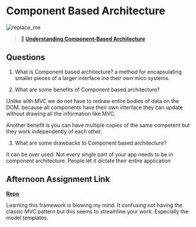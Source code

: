 # Component Based Architecture

![replace_me](https://codeworks.blob.core.windows.net/public/assets/img/illustrations/placeholder.svg)

> **📖 [Understanding Component-Based Architecture](https://codeworksacademy.com/fs-student-guide/resources/wk6/01-Component-Based-Architecture)**

## Questions

1. What is Component based architecture?
a method for encapsulating smaller pieces of a larger interface ino their own mico systems.

2. What are some benefits of Component based architecture?

 Unlike with MVC we do not have to redraw entire bodies of data on the DOM. because all components have their own interface they can update without drawing all the information like MVC.

 Another benefit is you can have multiple copies of the same competent but they work independently of each other.
 
 

3. What are some drawbacks to Component based architecture?

It can be over used. Not every single part of your app needs to be in component architecture. People let it dictate their entire application

## Afternoon Assignment Link

**[Repo](https://github.com/TyHafen/vue-playground.git)**

Learning this framework is blowing my mind. It confusing not having the classic MVC pattern but this seems to streamline your work. Especially the model templates.
